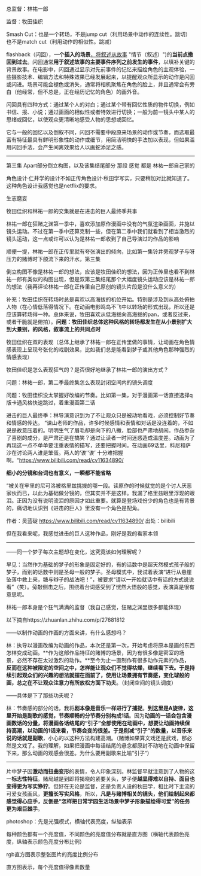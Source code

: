 总监督：林祐一郎

监督：牧田佳织

Smash Cut：也是一个转场，不是jump cut（利用场景中动作的连续性。跳切）也不是match cut（利用动作的相似性。跳减）

flashback（闪回），**一个插入的场景**[，将叙述从](https://en.wikipedia.org/wiki/Scene_(fiction))[故事](https://en.wikipedia.org/wiki/Plot_(narrative)) "情节（叙述）")的**当前点撤回到过去**。闪回通常**用于叙述故事的主要事件序列之前发生的事件**，以填补关键的背景故事。在电影中，闪回通过显示对先前事件的记忆来描绘角色的主观体验，一些摄影技术、编辑方法和特殊效果已经发展起来，以提醒观众所显示的动作是闪回或闪进。场景可能会褪色或消失，通常将相机聚焦在角色的脸上，并且通常会有旁白（他经常，但不总是，正在经历记忆的角色）的画外音。

闪回具有四种方式：通过某个人的对白；通过某个带有回忆性质的物件切换，例如书信、报、小说；通过画面的相似性或者特效进行切换；一般为前一镜头中某人的思绪或回忆，以使观众更清晰地感受人物的思想或回忆。

它与一般的回忆以及倒叙不同，闪回不需要中段原来场景的动作或节奏，而选取最富有特征最具有鲜明形象性的动作或细节，用简洁明快的手法加以表现，但如果滥用闪回手法，会产生间离效果给人以画蛇添足之感。

---

第三集 Apart部分倒立构图，以及该集结尾部分 那段 感觉 都是 林祐一郎自己家的

角色设计·仁井学的设计不如正传角色设计·秋田学写实，只要稍加对比就知道了。这种角色设计我感觉也是netflix的要求。

生志磨妄

牧田佳织和林祐一郎的交集就是在进击的巨人最终季共事

林祐一郎在狂赌之渊第一季中，喜欢添加原作漫画中没有的气氛渲染画面，并施以镜头运动。不过在第一季中还算克制一些，但在第二季中我们就看到了相当激烈的镜头运动，这一点或许可以认为是林祐一郎收到了自己导演过的作品的影响

顺便一提，林祐一郎在正传里就有夸张演出的倾向，比如第一集铃井旁观梦子与呀压力的赌博时下颌流下来的汗水，第三集

倒立构图不像是林祐一郎的想法，应该是牧田佳织的想法，因为正传里也看不到林祐一郎有类似的构图出现，但是双第三集结尾那个大幅度镜头运动应该是林祐一郎的想法（我再评论林祐一郎在正传里自己原创的镜头片段是没什么意义的）

补充：牧田佳织在转场时总是喜欢以高海拔的机位开始。特别是涉及到从高处俯拍人物（在心情低落得情况下。在动画电影鸣鸟不飞中以转场的形式出现，所以还是应该算转场得一种。总体来说，牧田喜欢从低海拔向高海拔的pan，或者反过来，或者干脆就是俯拍）。**问题：牧田佳织总体这种风格的转场都发生在从小景别扩大到大景别，的风格，叙事流上的共同点时**

牧田佳织在双的表现（总体上继承了林祐一郎在正传里做的事情，让动画在角色情感表现上呈现夸张化的戏剧效果，比如我们总是能看到梦子或其他角色那种强烈的情感表现）

牧田佳织是怎么表现狂气的？是否很好地继承了林祐一郎的演出方式？

问题：林祐一郎，第二季最终集怎么表现封闭空间内的镜头调度

问题：牧田佳织没太掌握好改编的节奏。比如第一集，对于漫画第一话直接选择q版卡通风格快速跳过，着重漫画第二话

进击的巨人最终季：林导演意识到为了不让观众只是被动地看戏，必须控制好节奏和情感的传达。 “谏山老师的作品，许多时候感情和表情和对话是没连着的，不如说是故意压着的。明明生气了眉毛却是向下的八撇，脸部也严肃地胡闹。作品参杂了喜剧的成分，是严肃还是在搞笑？通过让读者一时间迷惑造成温度差。动画为了再现这一点不单单要注重表情的描写，还要把握时间。在动画69话里，科尼和萨沙在讨论两人谁是笨蛋。两人的‘诶’‘诶’ 十分难把握啊。“https://www.bilibili.com/read/cv11634890/

**细小的分镜和台词也有意义，一瞬都不能省略**

“被关在牢里的尼可洛被格里兹挑拨的哪一段。读原作的时候就觉的是个讨人厌恶家伙而已，以此为基础做分镜的，但其实并不是这样。我漏了格里兹眼里浮现的眼泪。正因为没有说明流泪的原因才如此重要。就算是登场戏份少的角色也是有背景的，痛切地认识到《进击的巨人》里没有一个角色是配角。

作者：吴蓝碇 https://www.bilibili.com/read/cv11634890/ 出处：bilibili

但在我看来呢，我感觉进击的巨人这种作品，刚好是我的看家本领

---

——同一个梦子每次主题却在变化，这究竟该如何理解呢？

早见：当然作为基础的梦子的形象是固定好的，有的话数中是超天然模式孩子般的梦子，而别的话数中则是圣母一般的梦子。圣母模式中，我试着表演“进行从悬崖坠落中救上来，糖与辫子的战法吧！”，被要求“请以一开始就话中有话的方式说说看”（笑）。旁敲侧击之后，围绕着台词感受到了恍然大悟般的感觉，表演真是很有意思呢。

林祐一郎本身是个狂气满满的监督（我自己感觉，狂赌之渊里很多都能体现）

以下摘自https://zhuanlan.zhihu.com/p/27681812

——以制作动画的作画的方面来讲，有什么感想吗？

林：执导以漫画改编为动画的作品，本次还是第一次，开始考虑将原本是画的东西怎样变成动画。**作为这部作品特征的赌博的场景，因为有很多像是密室的场景，必然不存在太过激烈的动作。**至今为止一直制作有很多动作元素的作品，**反而在这种被限定的空间之中，怎样能让观众们不觉得枯燥，继续看下去。**于是持续引起观众们的兴趣的想法就摆在面前了，使用**让场景拥有节奏感，变化球般的画，总之在不让观众注意力有所放松方面下功夫**。（封闭空间的镜头调度）

——具体是下了那些功夫呢？

林：节奏感的部分的话，我将**剧本像是音乐一样进行了捕捉**。**到这里是A旋律，这里开始是副歌的感觉，节奏顺畅的分节奏分别构成1话**。因为**动画的一话会包含漫画数话的分量，将漫画各话结尾的“引子”全部使用在动画中，想要让动画持续保持高潮，以动画的1话来看，节奏会变的很差。于是削减“引子”的数量，以音乐来说的话就是副歌**，小心的以这种方法构建高潮。（赌博如果算文戏还是武戏，那必然是文戏了。我的理解，如果把漫画中每话结尾的悬念都原封不动地在动画中保留下来，那么动画的观感会很差。为什么要用副歌来比喻”引子“）

---

片中梦子因**激动而扭曲变形**的表情，令人印象深刻。林监督早就注意到了人物的这一**标志性特征**。赌局越是到即将揭晓的紧要关头，梦子便**越显得难以自持、面目也变得更为写实狰狞**。但好在无论是监督，还是负责人设的秋田学，相比时下主流的可爱女孩画风，**更擅长写实风格**，所以，**凡是与赌博相关的镜头，他们绘制起来都感觉得心应手，反倒是“怎样把日常学园生活场景中梦子形象描绘得可爱”的任务更为艰巨棘手**。


photoshop：先是光强模式，横轴代表亮度，纵轴表示

每种颜色都有一个亮度值，不同颜色的亮度值分布就是直方图（横轴代表颜色亮度，纵轴表示颜色亮度分布比例）

rgb直方图表示整张图片的亮度比例分布

直方图表示，每个亮度值得像素数量
